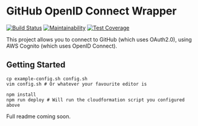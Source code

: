GitHub OpenID Connect Wrapper
=============================

[![Build Status](https://travis-ci.org/TimothyJones/github-openid-wrapper.svg?branch=master)](https://travis-ci.org/TimothyJones/github-openid-wrapper)
[![Maintainability](https://api.codeclimate.com/v1/badges/f787719be529b1c0e8ee/maintainability)](https://codeclimate.com/github/TimothyJones/github-openid-wrapper/maintainability)
[![Test Coverage](https://api.codeclimate.com/v1/badges/f787719be529b1c0e8ee/test_coverage)](https://codeclimate.com/github/TimothyJones/github-openid-wrapper/test_coverage)

This project allows you to connect to GitHub (which uses OAuth2.0), using AWS Cognito (which uses OpenID Connect).

## Getting Started

    cp example-config.sh config.sh
    vim config.sh # Or whatever your favourite editor is

    npm install
    npm run deploy # Will run the cloudformation script you configured above


Full readme coming soon.
